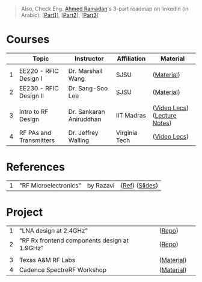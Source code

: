 > Also, Check Eng. [Ahmed Ramadan](https://www.linkedin.com/in/ahmed-ramadan-70430914a/)'s 3-part roadmap on linkedin (in Arabic): [[Part1](https://www.linkedin.com/posts/ahmed-ramadan-70430914a_%D8%A7%D9%84%D8%B3%D9%84%D8%A7%D9%85-%D8%B9%D9%84%D9%8A%D9%83%D9%85-%D8%AF%D9%8A-roadmap-%D9%81%D9%8A-%D8%AD%D8%AF%D9%88%D8%AF-%D9%85%D8%B9%D8%B1%D9%81%D8%AA%D9%8A-%D9%81%D9%8A-activity-7081231884445192192-nP-G/)], [[Part2](https://www.linkedin.com/posts/ahmed-ramadan-70430914a_%D8%A7%D8%B3%D8%AA%D9%83%D9%85%D8%A7%D9%84%D8%A7-%D9%84%D9%84post-%D8%A7%D9%84%D8%B3%D8%A7%D8%A8%D9%82-%D9%84%D9%88-%D9%86%D8%A7%D9%88%D9%8A%D9%8A%D9%86-%D9%86%D8%B9%D9%85%D9%84-transceiver-activity-7081232996329996288-lOu3/)], [[Part3](https://www.linkedin.com/posts/ahmed-ramadan-70430914a_%D8%B9%D9%84%D9%89-%D9%87%D8%A7%D9%85%D8%B4-%D8%A7%D9%842-posts-%D8%A7%D9%84%D9%84%D9%8A-%D9%81%D8%A7%D8%AA%D9%88%D8%A7-%D8%AF%D9%8A-%D9%85%D8%AC%D9%85%D9%88%D8%B9%D8%A9-activity-7081233581921959937-9zpo/)]

# Courses
| | Topic | Instructor | Affiliation | Material |
|---:|---|---|---|---|
|    |   |   |   |   |
| 1| EE220 - RFIC Design I   | Dr. Marshall Wang | SJSU     |([Material](https://drive.google.com/drive/folders/1LRJQr3L3WVC-5L6g-kLb6wLOyk3gmfOt))|
| 2| EE230 - RFIC Design II  | Dr. Sang-Soo Lee  | SJSU     |([Material](https://drive.google.com/drive/folders/1WcP2svOrAle0cEzlL1oexYeuDEQjH5j9))|
|    |   |   |   |   |
| 3| Intro to RF Design      | Dr. Sankaran Aniruddhan | IIT Madras     |([Video Lecs](https://www.youtube.com/playlist?list=PLD60B441FD4FBF559)) ([Lecture Notes](https://drive.google.com/drive/folders/1zTEIbtgsYTD3lbZXDgNuYcSFXnhB2IOo?usp=share_link))|
| 4| RF PAs and Transmitters | Dr. Jeffrey Walling     | Virginia Tech  |([Video Lecs](https://www.youtube.com/playlist?list=PLP4ZmM6GPueP5KDx3zkRGWmEfbgnG2O35))|

# References
|||||
|---:|---|---|---|
| 1|"RF Microelectronics" | by Razavi    | ([Ref](https://drive.google.com/file/d/1J1iy8j_v9wKrRhAuCboXs8Qv9ayyqKOE/view)) ([Slides](https://drive.google.com/drive/folders/1VZ5elcOLjfUo2nfjHptPOz1tLvmfYsmJ))|

# Project
|||||
|---:|---|---|---|
| 1| "LNA design at 2.4GHz" |([Repo](https://github.com/muhammadaldacher/RF-design-of-2.4-GHz-LNA))| |
| 2| "RF Rx frontend components design at 1.9GHz" |([Repo](https://github.com/muhammadaldacher/RF-design-of-1.9-GHz-Rx-frontend))| |
|||||
| 3| Texas A&M RF Labs |([Material](https://drive.google.com/drive/folders/1IqLZa1fLoVKyintaXXIvkZ59Qth8F2RE))| |
| 4| Cadence SpectreRF Workshop |([Material](https://drive.google.com/drive/folders/1EyWSli_Tct7-xBW0FI6V7MEp3UkXGouV))| |
